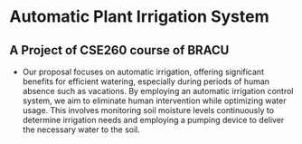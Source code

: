 # Automatic Plant Irrigation System

## A Project of CSE260 course of BRACU
- Our proposal focuses on automatic irrigation, offering significant benefits for efficient watering, especially during periods of human absence such as vacations. By employing an automatic irrigation control system, we aim to eliminate human intervention while optimizing water usage. This involves monitoring soil moisture levels continuously to determine irrigation needs and employing a pumping device to deliver the necessary water to the soil.
